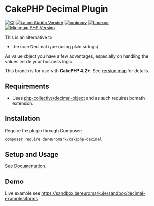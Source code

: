 # CakePHP Decimal Plugin

[![CI](https://github.com/dereuromark/cakephp-decimal/actions/workflows/ci.yml/badge.svg?branch=master)](https://github.com/dereuromark/cakephp-decimal/actions/workflows/ci.yml?query=branch%3Amaster)
[![Latest Stable Version](https://poser.pugx.org/dereuromark/cakephp-decimal/v/stable.svg)](https://packagist.org/packages/dereuromark/cakephp-decimal)
[![codecov](https://codecov.io/gh/dereuromark/cakephp-decimal/branch/master/graph/badge.svg)](https://codecov.io/gh/dereuromark/cakephp-decimal)
[![License](https://poser.pugx.org/dereuromark/cakephp-decimal/license)](https://packagist.org/packages/dereuromark/cakephp-decimal)
[![Minimum PHP Version](https://img.shields.io/badge/php-%3E%3D%208.1-8892BF.svg)](https://php.net/)

This is an alternative to
 * the core Decimal type (using plain strings)

As value object you have a few advantages, especially on handling the values inside your business logic.

This branch is for use with **CakePHP 4.2+**. See [version map](https://github.com/dereuromark/cakephp-decimal/wiki#cakephp-version-map) for details.

## Requirements

- Uses [php-collective/decimal-object](https://github.com/php-collective/decimal-object) and as such requires bcmath extension.

## Installation
Require the plugin through Composer:
```
composer require dereuromark/cakephp-decimal
```

## Setup and Usage
See [Documentation](docs/).

## Demo
Live example see https://sandbox.dereuromark.de/sandbox/decimal-examples/forms
